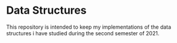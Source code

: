 # Data Structures
This repository is intended to keep my implementations of the data structures i have studied during the second semester of 2021.

